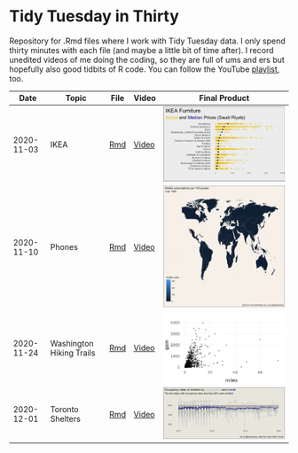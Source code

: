 # Tidy Tuesday in Thirty

Repository for .Rmd files where I work with Tidy Tuesday data. I only spend thirty minutes with each file (and maybe a little bit of time after). I record unedited videos of me doing the coding, so they are full of ums and ers but hopefully also good tidbits of R code. You can follow the YouTube [playlist](https://www.youtube.com/playlist?list=PLyEH7o09I464lt0JBNqchKo6dxWD8W8rr), too.


|Date | Topic | File | Video | Final Product | 
| ------ | ------ | ------ | ------ | ------ |
|2020-11-03 | IKEA |  [Rmd](2020_11_03_tidy_tuesday.Rmd) |  [Video](https://youtu.be/iFg89oVJ1xw) | ![](images/ikea_price_final.png) |
|2020-11-10 | Phones | [Rmd](2020_11_10_tidy_tuesday.Rmd) | [Video](https://youtu.be/fcu4NqDcO4c) | ![](images/mobile_over_time.gif) |
|2020-11-24 | Washington Hiking Trails| [Rmd](2020_11_24_tidy_tuesday.Rmd) | [Video](https://youtu.be/R-QcTB17p28) | ![](images/hikes_ggplotly.png) |
| 2020-12-01 | Toronto Shelters | [Rmd](2020_12_01_tidy_tuesday.Rmd) | [Video](https://youtu.be/QwiqEr1Fz3k) | ![](images/toronto_shelter.png)
